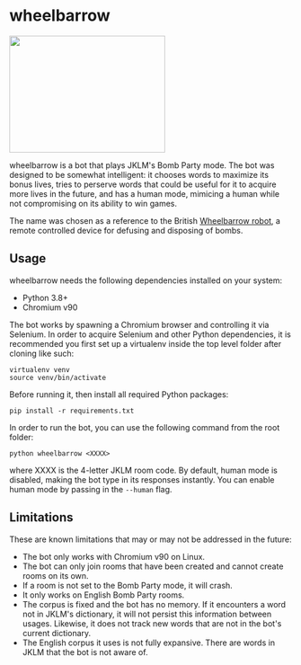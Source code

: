 # wheelbarrow

<img src="https://upload.wikimedia.org/wikipedia/commons/3/37/Remotely_controlled_bomb_disposal_tool.JPG" width="277" height="208" />

wheelbarrow is a bot that plays JKLM's Bomb Party mode. The bot was designed to be somewhat intelligent:
it chooses words to maximize its bonus lives, tries to perserve words that could be useful for it to acquire more lives in the future,
and has a human mode, mimicing a human while not compromising on its ability to win games.

The name was chosen as a reference to the British [Wheelbarrow robot](https://en.wikipedia.org/wiki/Wheelbarrow_(robot)), a remote controlled device for defusing and disposing of bombs.

## Usage

wheelbarrow needs the following dependencies installed on your system:
* Python 3.8+
* Chromium v90

The bot works by spawning a Chromium browser and controlling it via Selenium.
In order to acquire Selenium and other Python dependencies, it is recommended
you first set up a virtualenv inside the top level folder after cloning like such:

```
virtualenv venv
source venv/bin/activate
```

Before running it, then install all required Python packages:

```
pip install -r requirements.txt
```

In order to run the bot, you can use the following command from the root folder:

```
python wheelbarrow <XXXX>
```

where XXXX is the 4-letter JKLM room code. By default, human mode is disabled,
making the bot type in its responses instantly. You can enable human mode
by passing in the `--human` flag.

## Limitations

These are known limitations that may or may not be addressed in the future:
* The bot only works with Chromium v90 on Linux.
* The bot can only join rooms that have been created and cannot create rooms on its own.
* If a room is not set to the Bomb Party mode, it will crash.
* It only works on English Bomb Party rooms.
* The corpus is fixed and the bot has no memory. If it encounters a word not in JKLM's dictionary, it will not persist this information
between usages. Likewise, it does not track new words that are not in the bot's current dictionary.
* The English corpus it uses is not fully expansive. There are words in JKLM that the bot is not aware of. 

